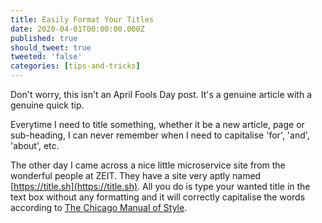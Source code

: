 ```yaml
---
title: Easily Format Your Titles
date: 2020-04-01T00:00:00.000Z
published: true
should_tweet: true
tweeted: 'false'
categories: [tips-and-tricks]
---
```

Don't worry, this isn't an April Fools Day post. It's a genuine article with a genuine quick tip.

Everytime I need to title something, whether it be a new article, page or sub-heading, I can never remember when I need to capitalise 'for', 'and', 'about', etc.

The other day I came across a nice little microservice site from the wonderful people at ZEIT. They have a site very aptly named [https://title.sh](https://title.sh). All you do is type your wanted title in the text box without any formatting and it will correctly capitalise the words according to [The Chicago Manual of Style](http://www.chicagomanualofstyle.org/).
